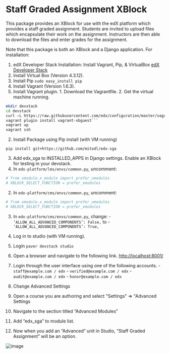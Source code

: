 Staff Graded Assignment XBlock
==============================

This package provides an XBlock for use with the edX platform which provides a staff graded assignment. Students are invited to upload files which encapsulate their work on the assignment. Instructors are then able to download the files and enter grades for the assignment.

Note that this package is both an XBlock and a Django application. For installation:

1. edX Developer Stack Installation: Install Vagrant, Pip, & VirtualBox [edX Developer Stack](https://github.com/edx/configuration/wiki/edX-Developer-Stack)
  1. Install Virtual Box (Version 4.3.12).
  2. Install Pip `sudo easy_install pip`
  3. Install Vagrant (Version 1.6.3).
  4. Install Vagrant plugin.
    1. Download the Vagrantfile.
    2. Get the virtual machine running.

```sh
mkdir devstack
cd devstack
curl –L https://raw.githubusercontent.com/edx/configuration/master/vagrant/release/devstack/Vagrantfile > Vagrantfile
vagrant plugin install vagrant-vbguest```
vagrant up
vagrant ssh
```

2. Install Package using Pip install (with VM running)

`pip install git+https://github.com/mitodl/edx-sga`

3. Add edx_sga to INSTALLED_APPS in Django settings. Enable an XBlock for testing in your devstack.
  1. In `edx-platform/lms/envs/common.py`, uncomment:

```sh
# from xmodule.x_module import prefer_xmodules
# XBLOCK_SELECT_FUNCTION = prefer_xmodules
```

  2. In `edx-platform/cms/envs/common.py`, uncomment:

```sh
# from xmodule.x_module import prefer_xmodules
# XBLOCK_SELECT_FUNCTION = prefer_xmodules
```

  3. In `edx-platform/cms/envs/common.py`, change:
    - `‘ALLOW_ALL_ADVANCED_COMPONENTS’: False,`
    to
    - `‘ALLOW_ALL_ADVANCED_COMPONENTS’: True,`

4. Log in to studio (with VM running).
  1. Login `paver devstack studio`
  2. Open a browser and navigate to the following link. [http://localhost:8001/](http://localhost:8001/)
  3. Login through the user interface using one of the following accounts.
    - `staff@example.com / edx`
    - `verified@example.com / edx`
    - `audit@example.com / edx`
    - `honor@example.com / edx`

5. Change Advanced Settings
  1. Open a course you are authoring and select "Settings" ⇒ "Advanced Settings
  2. Navigate to the section titled “Advanced Modules”
  3. Add “edx_sga” to module list.
  4. Now when you add an “Advanced” unit in Studio, “Staff Graded Assignment” will be an option.

![image](/../screenshots/img/screenshot-studio-new-unit.png?raw=tru)
